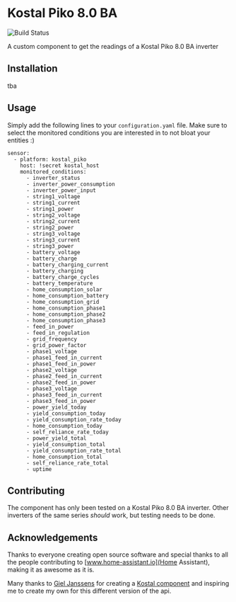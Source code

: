 # Kostal Piko 8.0 BA
![Build Status](https://github.com/scheidtdav/kostal-piko-80-ba/workflows/Flake8%20Lint/badge.svg)

A custom component to get the readings of a Kostal Piko 8.0 BA inverter

## Installation

tba

## Usage
Simply add the following lines to your `configuration.yaml` file.
Make sure to select the monitored conditions you are interested in to not bloat your entities :)

```
sensor:
  - platform: kostal_piko
    host: !secret kostal_host
    monitored_conditions:
      - inverter_status
      - inverter_power_consumption
      - inverter_power_input
      - string1_voltage
      - string1_current
      - string1_power
      - string2_voltage
      - string2_current
      - string2_power
      - string3_voltage
      - string3_current
      - string3_power
      - battery_voltage
      - battery_charge
      - battery_charging_current
      - battery_charging
      - battery_charge_cycles
      - battery_temperature
      - home_consumption_solar
      - home_consumption_battery
      - home_consumption_grid
      - home_consumption_phase1
      - home_consumption_phase2
      - home_consumption_phase3
      - feed_in_power
      - feed_in_regulation
      - grid_frequency
      - grid_power_factor
      - phase1_voltage
      - phase1_feed_in_current
      - phase1_feed_in_power
      - phase2_voltage
      - phase2_feed_in_current
      - phase2_feed_in_power
      - phase3_voltage
      - phase3_feed_in_current
      - phase3_feed_in_power
      - power_yield_today
      - yield_consumption_today
      - yield_consumption_rate_today
      - home_consumption_today
      - self_reliance_rate_today
      - power_yield_total
      - yield_consumption_total
      - yield_consumption_rate_total
      - home_consumption_total
      - self_reliance_rate_total
      - uptime
```

## Contributing

The component has only been tested on a Kostal Piko 8.0 BA inverter.
Other inverters of the same series _should_ work, but testing needs to be done.

## Acknowledgements

Thanks to everyone creating open source software and special thanks to all the people contributing to [www.home-assistant.io](Home Assistant), making it as awesome as it is.

Many thanks to [Giel Janssens](https://github.com/gieljnssns) for creating a [Kostal component](https://github.com/gieljnssns/kostalpiko-sensor-homeassistant) and inspiring me to create my own for this different version of the api.